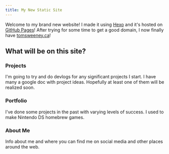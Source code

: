 ```yaml
---
title: My New Static Site
---
```

Welcome to my brand new website! I made it using [Hexo](https://hexo.io/) and it's hosted on [GitHub Pages](https://pages.github.com/)! After trying for some time to get a good domain, I now finally have [tomsweeney.ca](http://tomsweeney.ca)! 

## What will be on this site?

### Projects
I'm going to try and do devlogs for any significant projects I start. I have many a google doc with project ideas. Hopefully at least one of them will be realized soon.

### Portfolio
I've done some projects in the past with varying levels of success. I used to make Nintendo DS homebrew games. 

### About Me
Info about me and where you can find me on social media and other places around the web.